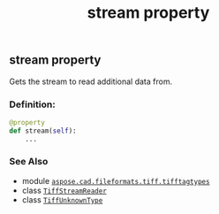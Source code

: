 ﻿---
title: stream property
second_title: Aspose.CAD for Python via .NET API References
description: 
type: docs
weight: 140
url: /aspose.cad.fileformats.tiff.tifftagtypes/tiffunknowntype/stream/
is_root: false
---

## stream property


Gets the stream to read additional data from.
### Definition:
```python
@property
def stream(self):
    ...
```

### See Also
* module [`aspose.cad.fileformats.tiff.tifftagtypes`](../../)
* class [`TiffStreamReader`](/cad/python-net/aspose.cad.fileformats.tiff.filemanagement/tiffstreamreader)
* class [`TiffUnknownType`](/cad/python-net/aspose.cad.fileformats.tiff.tifftagtypes/tiffunknowntype)
